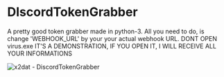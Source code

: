 # DIscordTokenGrabber
A pretty good token grabber made in python-3.
All you need to do, is change 'WEBHOOK_URL' by your your actual webhook URL.
DONT OPEN virus.exe IT'S A DEMONSTRATION, IF YOU OPEN IT, I WILL RECEIVE ALL YOUR INFORMATIONS


![x2dat - DiscordTokenGrabber](https://github.com/x2dat/DIscordTokenGrabber/assets/108194115/22f57344-2de9-4402-bea8-a84abd816844)
